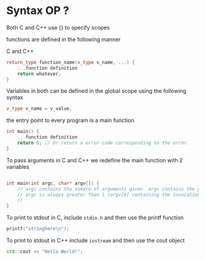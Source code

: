 # Syntax OP ?

Both C and C++ use  {} to specify scopes 

functions are defined in the following manner

C and C++

```c++
return_type function_name(v_type v_name, ...) {
    ...function definition
    return whatever;
}
```

Variables in both can be defined in the global scope using the following syntax

```c++
v_type v_name = v_value; 
```

the entry point to every program is a main function

```c++
int main() {
    ...function definition
    return 0; // Or return a error code corresponding to the error.
}
```

To pass arguments in C and C++ we redefine the main function with 2 variables

```c++

int main(int argc, char* argv[]) {
    // argc contains the numero of arguments given. argv contains the pointers to the the strings.
    // argc is always greater than 1 (argv[0] containing the invocation command)
    // 
}

```


To print to stdout in C, include `stdio.h` and then use the printf function

```c
printf("stringhere\n");
```

To print to stdout in C++ include `iostream` and then use the cout object

```c++
std::cout << "Hello World!";
```